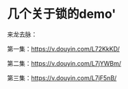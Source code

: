 # 几个关于锁的demo'
来龙去脉：

第一集：https://v.douyin.com/L72KkKD/

第二集：https://v.douyin.com/L7jYWBm/

第三集：https://v.douyin.com/L7jF5nB/